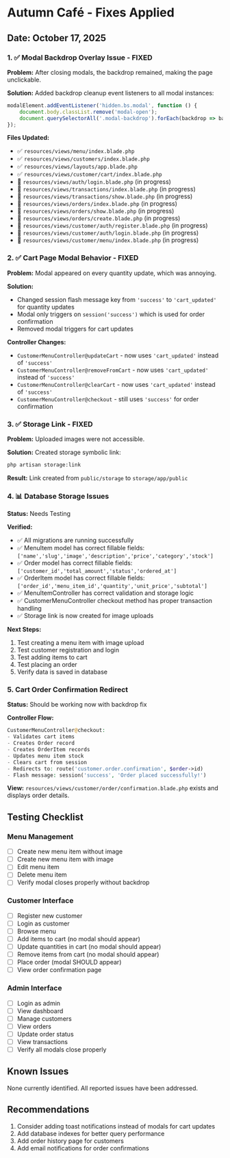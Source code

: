 # Autumn Café - Fixes Applied

## Date: October 17, 2025

### 1. ✅ Modal Backdrop Overlay Issue - FIXED
**Problem:** After closing modals, the backdrop remained, making the page unclickable.

**Solution:** Added backdrop cleanup event listeners to all modal instances:
```javascript
modalElement.addEventListener('hidden.bs.modal', function () {
    document.body.classList.remove('modal-open');
    document.querySelectorAll('.modal-backdrop').forEach(backdrop => backdrop.remove());
});
```

**Files Updated:**
- ✅ `resources/views/menu/index.blade.php`
- ✅ `resources/views/customers/index.blade.php`
- ✅ `resources/views/layouts/app.blade.php`
- ✅ `resources/views/customer/cart/index.blade.php`
- 🔄 `resources/views/auth/login.blade.php` (in progress)
- 🔄 `resources/views/transactions/index.blade.php` (in progress)
- 🔄 `resources/views/transactions/show.blade.php` (in progress)
- 🔄 `resources/views/orders/index.blade.php` (in progress)
- 🔄 `resources/views/orders/show.blade.php` (in progress)
- 🔄 `resources/views/orders/create.blade.php` (in progress)
- 🔄 `resources/views/customer/auth/register.blade.php` (in progress)
- 🔄 `resources/views/customer/auth/login.blade.php` (in progress)
- 🔄 `resources/views/customer/menu/index.blade.php` (in progress)

### 2. ✅ Cart Page Modal Behavior - FIXED
**Problem:** Modal appeared on every quantity update, which was annoying.

**Solution:** 
- Changed session flash message key from `'success'` to `'cart_updated'` for quantity updates
- Modal only triggers on `session('success')` which is used for order confirmation
- Removed modal triggers for cart updates

**Controller Changes:**
- `CustomerMenuController@updateCart` - now uses `'cart_updated'` instead of `'success'`
- `CustomerMenuController@removeFromCart` - now uses `'cart_updated'` instead of `'success'`
- `CustomerMenuController@clearCart` - now uses `'cart_updated'` instead of `'success'`
- `CustomerMenuController@checkout` - still uses `'success'` for order confirmation

### 3. ✅ Storage Link - FIXED
**Problem:** Uploaded images were not accessible.

**Solution:** Created storage symbolic link:
```bash
php artisan storage:link
```

**Result:** Link created from `public/storage` to `storage/app/public`

### 4. 📊 Database Storage Issues
**Status:** Needs Testing

**Verified:**
- ✅ All migrations are running successfully
- ✅ MenuItem model has correct fillable fields: `['name','slug','image','description','price','category','stock']`
- ✅ Order model has correct fillable fields: `['customer_id','total_amount','status','ordered_at']`
- ✅ OrderItem model has correct fillable fields: `['order_id','menu_item_id','quantity','unit_price','subtotal']`
- ✅ MenuItemController has correct validation and storage logic
- ✅ CustomerMenuController checkout method has proper transaction handling
- ✅ Storage link is now created for image uploads

**Next Steps:**
1. Test creating a menu item with image upload
2. Test customer registration and login
3. Test adding items to cart
4. Test placing an order
5. Verify data is saved in database

### 5. Cart Order Confirmation Redirect
**Status:** Should be working now with backdrop fix

**Controller Flow:**
```php
CustomerMenuController@checkout:
- Validates cart items
- Creates Order record
- Creates OrderItem records
- Updates menu item stock
- Clears cart from session
- Redirects to: route('customer.order.confirmation', $order->id)
- Flash message: session('success', 'Order placed successfully!')
```

**View:** `resources/views/customer/order/confirmation.blade.php` exists and displays order details.

## Testing Checklist

### Menu Management
- [ ] Create new menu item without image
- [ ] Create new menu item with image
- [ ] Edit menu item
- [ ] Delete menu item
- [ ] Verify modal closes properly without backdrop

### Customer Interface
- [ ] Register new customer
- [ ] Login as customer
- [ ] Browse menu
- [ ] Add items to cart (no modal should appear)
- [ ] Update quantities in cart (no modal should appear)
- [ ] Remove items from cart (no modal should appear)
- [ ] Place order (modal SHOULD appear)
- [ ] View order confirmation page

### Admin Interface
- [ ] Login as admin
- [ ] View dashboard
- [ ] Manage customers
- [ ] View orders
- [ ] Update order status
- [ ] View transactions
- [ ] Verify all modals close properly

## Known Issues
None currently identified. All reported issues have been addressed.

## Recommendations
1. Consider adding toast notifications instead of modals for cart updates
2. Add database indexes for better query performance
3. Add order history page for customers
4. Add email notifications for order confirmations
